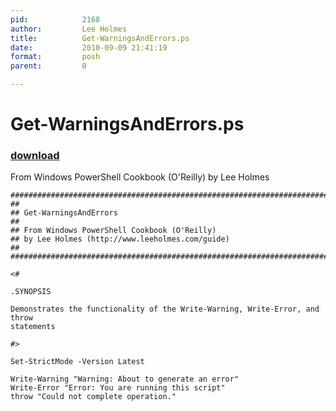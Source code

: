 ```yaml
---
pid:            2168
author:         Lee Holmes
title:          Get-WarningsAndErrors.ps
date:           2010-09-09 21:41:19
format:         posh
parent:         0

---
```


# Get-WarningsAndErrors.ps

### [download](//scripts/2168.ps1)

From Windows PowerShell Cookbook (O'Reilly) by Lee Holmes

```posh
##############################################################################
##
## Get-WarningsAndErrors
##
## From Windows PowerShell Cookbook (O'Reilly)
## by Lee Holmes (http://www.leeholmes.com/guide)
##
##############################################################################

<#

.SYNOPSIS

Demonstrates the functionality of the Write-Warning, Write-Error, and throw
statements

#>

Set-StrictMode -Version Latest

Write-Warning "Warning: About to generate an error"
Write-Error "Error: You are running this script"
throw "Could not complete operation."
```
